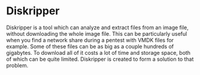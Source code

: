 # Diskripper

Diskripper is a tool which can analyze and extract files from an image file, without downloading the whole image file. This can be particularly useful when you find a network share during a pentest with VMDK files for example. Some of these files can be as big as a  couple hundreds of gigabytes. To download all of it costs a lot of time and storage space, both of which can be quite limited. Diskripper is created to form a solution to that problem.

